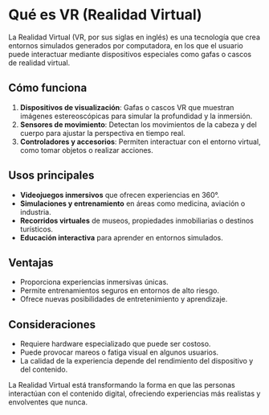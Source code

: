 # Qué es VR (Realidad Virtual)

La Realidad Virtual (VR, por sus siglas en inglés) es una tecnología que crea entornos simulados generados por computadora, en los que el usuario puede interactuar mediante dispositivos especiales como gafas o cascos de realidad virtual.

## Cómo funciona
1. **Dispositivos de visualización**: Gafas o cascos VR que muestran imágenes estereoscópicas para simular la profundidad y la inmersión.
2. **Sensores de movimiento**: Detectan los movimientos de la cabeza y del cuerpo para ajustar la perspectiva en tiempo real.
3. **Controladores y accesorios**: Permiten interactuar con el entorno virtual, como tomar objetos o realizar acciones.

## Usos principales
- **Videojuegos inmersivos** que ofrecen experiencias en 360°.
- **Simulaciones y entrenamiento** en áreas como medicina, aviación o industria.
- **Recorridos virtuales** de museos, propiedades inmobiliarias o destinos turísticos.
- **Educación interactiva** para aprender en entornos simulados.

## Ventajas
- Proporciona experiencias inmersivas únicas.
- Permite entrenamientos seguros en entornos de alto riesgo.
- Ofrece nuevas posibilidades de entretenimiento y aprendizaje.

## Consideraciones
- Requiere hardware especializado que puede ser costoso.
- Puede provocar mareos o fatiga visual en algunos usuarios.
- La calidad de la experiencia depende del rendimiento del dispositivo y del contenido.

La Realidad Virtual está transformando la forma en que las personas interactúan con el contenido digital, ofreciendo experiencias más realistas y envolventes que nunca.

